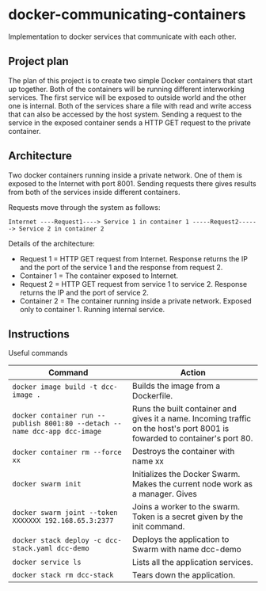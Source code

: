 # docker-communicating-containers
Implementation to docker services that communicate with each other.

## Project plan
The plan of this project is to create two simple Docker containers that start up together. Both of the containers will be running different interworking services. The first service will be exposed to outside world and the other one is internal. Both of the services share a file with read and write access that can also be accessed by the host system. Sending a request to the service in the exposed container sends a HTTP GET request to the private container.

## Architecture
Two docker containers running inside a private network. One of them is exposed to the Internet with port 8001. Sending requests there gives results from both of the services inside different containers.

Requests move through the system as follows:

```Internet ----Request1----> Service 1 in container 1 -----Request2------> Service 2 in container 2```

Details of the architecture:
* Request 1 = HTTP GET request from Internet. Response returns the IP and the port of the service 1 and the response from request 2.
* Container 1 = The container exposed to Internet.
* Request 2 = HTTP GET request from service 1 to service 2. Response returns the IP and the port of service 2.
* Container 2 = The container running inside a private network. Exposed only to container 1. Running internal service.

## Instructions

Useful commands

| Command | Action |
| ------- | ------ |
| `docker image build -t dcc-image .` | Builds the image from a Dockerfile. |
| `docker container run --publish 8001:80 --detach --name dcc-app dcc-image` | Runs the built container and gives it a name. Incoming traffic on the host's port 8001 is fowarded to container's port 80. |
| `docker container rm --force xx`| Destroys the container with name xx |
| `docker swarm init` | Initializes the Docker Swarm. Makes the current node work as a manager. Gives  |
| `docker swarm joint --token XXXXXXX 192.168.65.3:2377`| Joins a worker to the swarm. Token is a secret given by the init command. |
| `docker stack deploy -c dcc-stack.yaml dcc-demo` | Deploys the application to Swarm with name dcc-demo |
| `docker service ls` | Lists all the application services. |
| `docker stack rm dcc-stack` | Tears down the application. |




